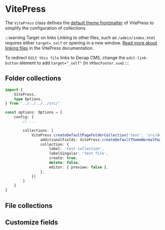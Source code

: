 # VitePress

The `VitePress` class defines the [default theme frontmatter](https://vitepress.dev/reference/frontmatter-config) of VitePress to simplify the configuration of collections.

:::warning Target on links
Linking to other files, such as `/admin/index.html` requires either `target=_self` or opening in a new window. [Read more about linking files](https://vitepress.dev/guide/routing#linking-to-non-vitepress-pages) in the VitePress documentation.

To redirect `Edit this file` links to Decap CMS, change the `edit-link-button` element to add `target="_self"` (in `VPDocFooter.vue`)
:::

## Folder collections

```ts
import {
    VitePress,
    type Options,
} from '../../../../src/'

const options: Options = {
    config: {
        // ...

        collections: [
            VitePress.createDefaultPageFolderCollection('test', 'src/demo', {
                additionalFields: VitePress.createDefaultThemeNormalPageFields(),
                collection: {
                    label: 'test collection',
                    labelSingular: 'test file',
                    create: true,
                    delete: false,
                    editor: { preview: false },
                },
            })
        ]
    }
}
```

## File collections

## Customize fields
